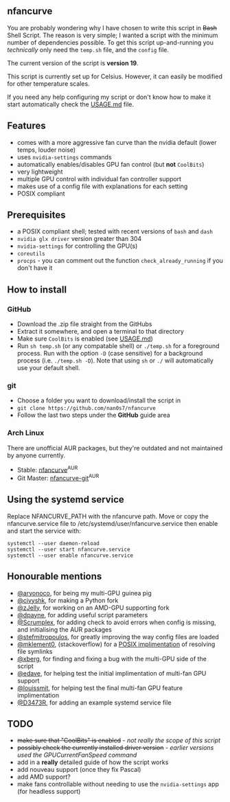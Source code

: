nfancurve
---------
You are probably wondering why I have chosen to write this script in ~~Bash~~ Shell Script. The reason is very simple; I wanted a script with the minimum number of dependencies possible. To get this script up-and-running you _technically_ only need the `temp.sh` file, and the `config` file.

The current version of the script is **version 19**.

This script is currently set up for Celsius. However, it can easily be modified for other temperature scales.

If you need any help configuring my script or don't know how to make it start automatically check the [USAGE.md](USAGE.md) file.

## Features
- comes with a more aggressive fan curve than the nvidia default (lower temps, louder noise)
- uses `nvidia-settings` commands
- automatically enables/disables GPU fan control (but **not** `CoolBits`)
- very lightweight
- multiple GPU control with individual fan controller support
- makes use of a config file with explanations for each setting
- POSIX compliant

## Prerequisites
- a POSIX compliant shell; tested with recent versions of `bash` and `dash`
- `nvidia glx driver` version greater than 304
- `nvidia-settings` for controlling the GPU(s)
- `coreutils`
- `procps` - you can comment out the function `check_already_running` if you don't have it

## How to install
### GitHub
- Download the .zip file straight from the GitHubs
- Extract it somewhere, and open a terminal to that directory
- Make sure `CoolBits` is enabled (see [USAGE.md](USAGE.md))
- Run `sh temp.sh` (or any compatable shell) or `./temp.sh` for a foreground process. Run with the option `-D` (case sensitive) for a background process (i.e. `./temp.sh -D`). Note that using `sh` or `./` will automatically use your default shell.

### git
- Choose a folder you want to download/install the script in
- `git clone https://github.com/nan0s7/nfancurve`
- Follow the last two steps under the **GitHub** guide area

### Arch Linux
There are unofficial AUR packages, but they're outdated and not maintained by anyone currently.
- Stable: [nfancurve](https://aur.archlinux.org/packages/nfancurve/)<sup>AUR</sup>
- Git Master: [nfancurve-git](https://aur.archlinux.org/packages/nfancurve-git/)<sup>AUR</sup>

## Using the systemd service
Replace NFANCURVE_PATH with the nfancurve path.
Move or copy the nfancurve.service file to /etc/systemd/user/nfancurve.service then enable and start the service with:

    systemctl --user daemon-reload
    systemctl --user start nfancurve.service
    systemctl --user enable nfancurve.service


## Honourable mentions
- [@aryonoco](https://github.com/aryonoco), for being my multi-GPU guinea pig
- [@civyshk](https://github.com/civyshk), for making a Python fork
- [@zJelly](https://github.com/zJelly), for working on an AMD-GPU supporting fork
- [@dpayne](https://github.com/dpayne), for adding useful script parameters
- [@Scrumplex](https://github.com/Scrumplex), for adding check to avoid errors when config is missing, and initialising the AUR packages
- [@stefmitropoulos](https://github.com/stefmitropoulos), for greatly improving the way config files are loaded
- [@mklement0](https://stackoverflow.com/users/45375/mklement0), (stackoverflow) for a [POSIX implimentation](https://stackoverflow.com/questions/29832037/how-to-get-script-directory-in-posix-sh) of resolving file symlinks
- [@xberg](https://github.com/xberg), for finding and fixing a bug with the multi-GPU side of the script
- [@edave](https://github.com/edave), for helping test the initial implimentation of multi-fan GPU support
- [@louissmit](https://github.com/louissmit), for helping test the final multi-fan GPU feature implimentation
- [@D3473R](https://github.com/D3473R), for adding an example systemd service file

## TODO
- ~~make sure that "CoolBits" is enabled~~ - _not really the scope of this script_
- ~~possibly check the currently installed driver version~~ - _earlier versions used the  GPUCurrentFanSpeed command_
- add in a **really** detailed guide of how the script works
- add nouveau support (once they fix Pascal)
- add AMD support?
- make fans controllable without needing to use the `nvidia-settings` app (for headless support)
